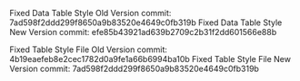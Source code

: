 Fixed Data Table Style Old Version commit: 7ad598f2ddd299f8650a9b83520e4649c0fb319b
Fixed Data Table Style New Version commit: efe85b43921ad639b2709c2b31f2dd601566e88b

Fixed Table Style File Old Version commit: 4b19eaefeb8e2cec1782d0a9fe1a66b6994ba10b
Fixed Table Style File New Version commit: 7ad598f2ddd299f8650a9b83520e4649c0fb319b
